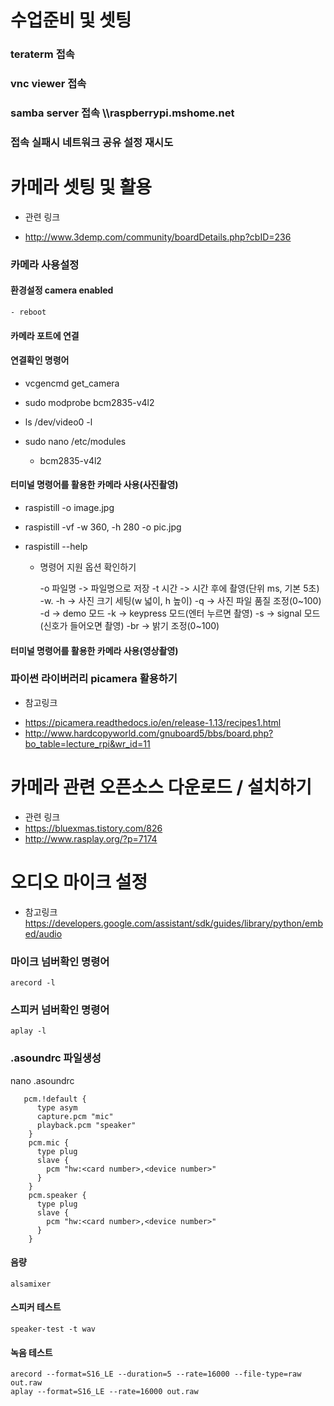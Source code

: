 # 수업준비 및 셋팅
### teraterm 접속

### vnc viewer 접속

### samba server 접속 \\\\raspberrypi.mshome.net

### 접속 실패시 네트워크 공유 설정 재시도

# 카메라 셋팅 및 활용

- 관련 링크

- http://www.3demp.com/community/boardDetails.php?cbID=236



### 카메라 사용설정
#### 환경설정 camera enabled
    - reboot
    
#### 카메라 포트에 연결


#### 연결확인 명령어
- vcgencmd get_camera

- sudo modprobe bcm2835-v4l2

- ls /dev/video0 -l

- sudo nano /etc/modules
    + bcm2835-v4l2


#### 터미널 명령어를 활용한 카메라 사용(사진촬영)
- raspistill -o image.jpg
- raspistill -vf -w 360, -h 280 -o pic.jpg

- raspistill --help
  + 명령어 지원 옵션 확인하기
  
    -o 파일명 -> 파일명으로 저장
    -t 시간 -> 시간 후에 촬영(단위 ms, 기본 5초)
    -w. -h -> 사진 크기 세팅(w 넓이, h 높이)
    -q -> 사진 파일 품질 조정(0~100)
    -d -> demo 모드
    -k -> keypress 모드(엔터 누르면 촬영)
    -s -> signal 모드(신호가 들어오면 촬영)
    -br -> 밝기 조정(0~100)
    
    
#### 터미널 명령어를 활용한 카메라 사용(영상촬영)



### 파이썬 라이버러리 picamera 활용하기
- 참고링크
 + https://picamera.readthedocs.io/en/release-1.13/recipes1.html
 + http://www.hardcopyworld.com/gnuboard5/bbs/board.php?bo_table=lecture_rpi&wr_id=11




# 카메라 관련 오픈소스 다운로드 / 설치하기
- 관련 링크
- https://bluexmas.tistory.com/826
- http://www.rasplay.org/?p=7174





# 오디오 마이크 설정
 - 참고링크
  https://developers.google.com/assistant/sdk/guides/library/python/embed/audio
  
  
  ### 마이크 넘버확인 명령어
    arecord -l
   
  ### 스피커 넘버확인 명령어
    aplay -l
   
   ### .asoundrc 파일생성
   nano .asoundrc
   
       pcm.!default {
          type asym
          capture.pcm "mic"
          playback.pcm "speaker"
        }
        pcm.mic {
          type plug
          slave {
            pcm "hw:<card number>,<device number>"
          }
        }
        pcm.speaker {
          type plug
          slave {
            pcm "hw:<card number>,<device number>"
          }
        }



 #### 음량
    alsamixer
    
#### 스피커 테스트
    speaker-test -t wav
    
#### 녹음 테스트
    arecord --format=S16_LE --duration=5 --rate=16000 --file-type=raw out.raw
    aplay --format=S16_LE --rate=16000 out.raw
    
